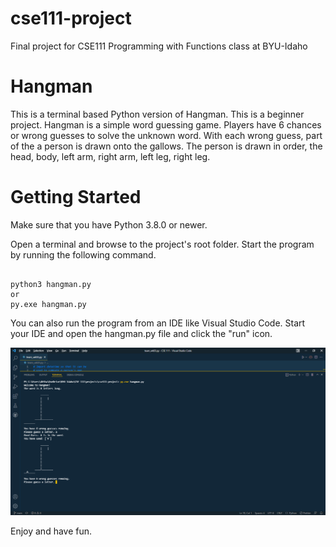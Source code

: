 # cse111-project
Final project for CSE111 Programming with Functions class at BYU-Idaho 

# Hangman
This is a terminal based Python version of Hangman. This is a beginner project. 
Hangman is a simple word guessing game. Players have 6 chances or wrong guesses to solve 
the unknown word. With each wrong guess, part of the a person is drawn onto the gallows. 
The person is drawn in order, the head, body, left arm, right arm, left leg, right leg.

# Getting Started
Make sure that you have Python 3.8.0 or newer.

Open a terminal and browse to the project's root folder. Start the program by running the following command.
```

python3 hangman.py
or
py.exe hangman.py

```
You can also run the program from an IDE like Visual Studio Code. 
Start your IDE and open the hangman.py file and click the "run" icon.

![screenshot](images/hangman_screenshot.png)

Enjoy and have fun.
